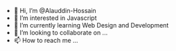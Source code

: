 - 👋 Hi, I’m @Alauddin-Hossain
- 👀 I’m interested in Javascript
- 🌱 I’m currently learning Web Design and Development
- 💞️ I’m looking to collaborate on ...
- 📫 How to reach me ...

<!---
Alauddin-Hossain/Alauddin-Hossain is a ✨ special ✨ repository because its `README.md` (this file) appears on your GitHub profile.
You can click the Preview link to take a look at your changes.
--->
